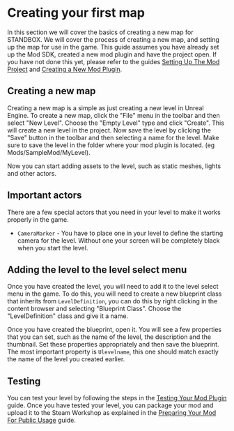 # Creating your first map

In this section we will cover the basics of creating a new map for STANDBOX. We will cover the process of creating a new map, and setting up the map for use in the game. This guide assumes you have already set up the Mod SDK, created a new mod plugin and have the project open. If you have not done this yet, please refer to the guides [Setting Up The Mod Project](/basics/setting-up-the-mod-project) and [Creating a New Mod Plugin](/basics/creating-a-new-mod-plugin).

## Creating a new map

Creating a new map is a simple as just creating a new level in Unreal Engine. To create a new map, click the "File" menu in the toolbar and then select "New Level". Choose the "Empty Level" type and click "Create". This will create a new level in the project. Now save the level by clicking the "Save" button in the toolbar and then selecting a name for the level. Make sure to save the level in the folder where your mod plugin is located. (eg Mods/SampleMod/MyLevel).

Now you can start adding assets to the level, such as static meshes, lights and other actors.

## Important actors

There are a few special actors that you need in your level to make it works properly in the game.

* `CameraMarker` - You have to place one in your level to define the starting camera for the level. Without one your screen will be completely black when you start the level.

## Adding the level to the level select menu

Once you have created the level, you will need to add it to the level select menu in the game. To do this, you will need to create a new blueprint class that inherits from `LevelDefinition`, you can do this by right clicking in the content browser and selecting "Blueprint Class". Choose the "LevelDefinition" class and give it a name. 

Once you have created the blueprint, open it. You will see a few properties that you can set, such as the name of the level, the description and the thumbnail. Set these properties appropriately and then save the blueprint. The most important property is `Ulevelname`, this one should match exactly the name of the level you created earlier.

## Testing

You can test your level by following the steps in the [Testing Your Mod Plugin](/basics/testing-your-mod-plugin) guide. Once you have tested your level, you can package your mod and upload it to the Steam Workshop as explained in the [Preparing Your Mod For Public Usage](/basics/preparing-your-mod-for-public-usage) guide.